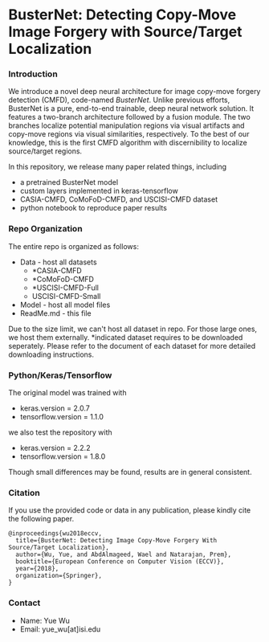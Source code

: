 # BusterNet: Detecting Copy-Move Image Forgery with Source/Target Localization

### Introduction
We introduce a novel deep neural architecture for image copy-move forgery detection (CMFD), code-named *BusterNet*. Unlike previous efforts, BusterNet is a pure, end-to-end trainable, deep neural network solution. It features a two-branch architecture followed by a fusion module. The two branches localize potential manipulation regions via visual artifacts and copy-move regions via visual similarities, respectively. To the best of our knowledge, this is the first CMFD algorithm with discernibility to localize source/target regions. 

In this repository, we release many paper related things, including

- a pretrained BusterNet model
- custom layers implemented in keras-tensorflow 
- CASIA-CMFD, CoMoFoD-CMFD, and USCISI-CMFD dataset
- python notebook to reproduce paper results 

### Repo Organization
The entire repo is organized as follows:

- Data - host all datasets
  - *CASIA-CMFD
  - *CoMoFoD-CMFD
  - *USCISI-CMFD-Full
  - USCISI-CMFD-Small
- Model - host all model files
- ReadMe.md - this file

Due to the size limit, we can't host all dataset in repo. For those large ones, we host them externally. *indicated dataset requires to be downloaded seperately. Please refer to the document of each dataset for more detailed downloading instructions.

### Python/Keras/Tensorflow
The original model was trained with

- keras.version = 2.0.7
- tensorflow.version = 1.1.0

we also test the repository with 

- keras.version = 2.2.2
- tensorflow.version = 1.8.0

Though small differences may be found, results are in general consistent. 

### Citation
If you use the provided code or data in any publication, please kindly cite the following paper.

    @inproceedings{wu2018eccv,
      title={BusterNet: Detecting Image Copy-Move Forgery With Source/Target Localization},
      author={Wu, Yue, and AbdAlmageed, Wael and Natarajan, Prem},
      booktitle={European Conference on Computer Vision (ECCV)},
      year={2018},
      organization={Springer},
    }

### Contact
- Name: Yue Wu
- Email: yue_wu\[at\]isi.edu
